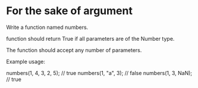 # For the sake of argument

Write a function named numbers.

function should return True if all parameters are of the Number type.

The function should accept any number of parameters.

Example usage:

numbers(1, 4, 3, 2, 5); // true
numbers(1, "a", 3); // false
numbers(1, 3, NaN); // true